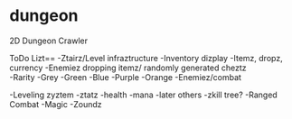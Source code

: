 dungeon
=======

2D Dungeon Crawler

ToDo Lizt==
-Ztairz/Level infraztructure
-Inventory dizplay
-Itemz, dropz, currency
    -Enemiez dropping itemz/ randomly generated cheztz  
    -Rarity
            -Grey
            -Green
            -Blue
            -Purple
            -Orange
-Enemiez/combat

-Leveling zyztem
    -ztatz
      -health
      -mana
      -later others
    -zkill tree?
-Ranged Combat
-Magic
-Zoundz
